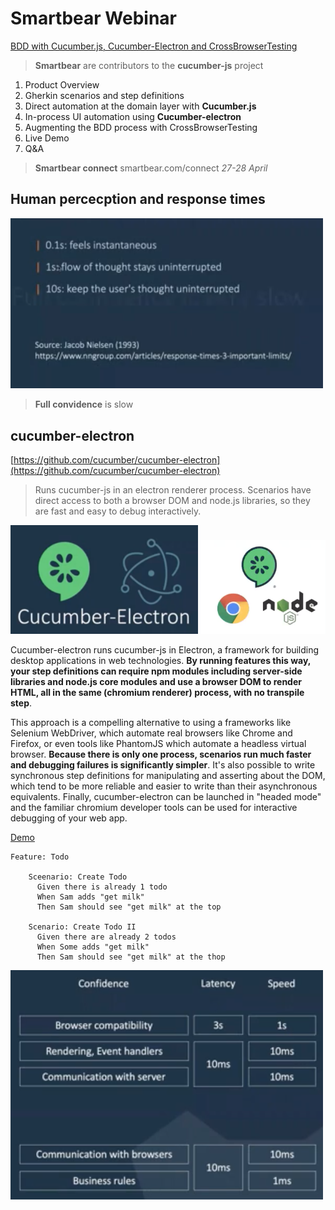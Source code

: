 # Smartbear Webinar

[BDD with Cucumber.js, Cucumber-Electron and CrossBrowserTesting](https://smartbear.com/resources/webinars/bdd-cucumberjs-cucumber-electron-cbt/?utm_medium=email&utm_source=webreplay&utm_campaign=bdd-cucumberjs-cucumber-electron-cbt&mkt_tok=eyJpIjoiTVRVMFpqZGpNR001WkRRNCIsInQiOiJYdTFUc3lvbk9LVzlYaXNKV1JWRUUxSGJsV2RlZDJWXC9kUlpBTUY4NHRhYzJjXC9vWUNwZFhMVEgrT1wvNFBXQ1VtcWFnK1wvMG4xRlJ4eHllZzBraVlsMk40T1BaSXUrcnU2VzNqUXUrVFMrcnUxQUJtZ0tGSEY1TmFSSnQrN2dNU0QifQ%3D%3D)

> **Smartbear** are contributors to the **cucumber-js** project

1. Product  Overview
2. Gherkin scenarios and step definitions
3. Direct automation at the domain layer with **Cucumber.js**
4. In-process UI automation using **Cucumber-electron**
5. Augmenting the BDD process with CrossBrowserTesting
6. Live Demo
7. Q&A

> **Smartbear connect** smartbear.com/connect *27-28 April*

## Human percecption and response times

<img src="./assets/human-perception.png" width="500px" />

> **Full convidence** is slow

## cucumber-electron

[https://github.com/cucumber/cucumber-electron](https://github.com/cucumber/cucumber-electron)

> Runs cucumber-js in an electron renderer process. Scenarios have direct access to both a browser DOM and node.js libraries, so they are fast and easy to debug interactively.

<img src="./assets/cucumber-electron-1.png" width="300px"/>
<img src="./assets/cucumber-electron-2.png" Width="200px"/>

Cucumber-electron runs cucumber-js in Electron, a framework for building desktop applications in web technologies. **By running features this way, your step definitions can require npm modules including server-side libraries and node.js core modules and use a browser DOM to render HTML, all in the same (chromium renderer) process, with no transpile step**.

This approach is a compelling alternative to using a frameworks like Selenium WebDriver, which automate real browsers like Chrome and Firefox, or even tools like PhantomJS which automate a headless virtual browser. **Because there is only one process, scenarios run much faster and debugging failures is significantly simpler**. It's also possible to write synchronous step definitions for manipulating and asserting about the DOM, which tend to be more reliable and easier to write than their asynchronous equivalents. Finally, cucumber-electron can be launched in "headed mode" and the familiar chromium developer tools can be used for interactive debugging of your web app.

[Demo](https://github.com/cucumber/todo-react-typescript-subsecond)

```
Feature: Todo

    Sceenario: Create Todo
      Given there is already 1 todo
      When Sam adds "get milk"
      Then Sam should see "get milk" at the top
    
    Scenario: Create Todo II
      Given there are already 2 todos
      When Some adds "get milk"
      Then Sam should see "get milk" at the thop
```

<img src="./assets/demo-3.png" width="500px" />